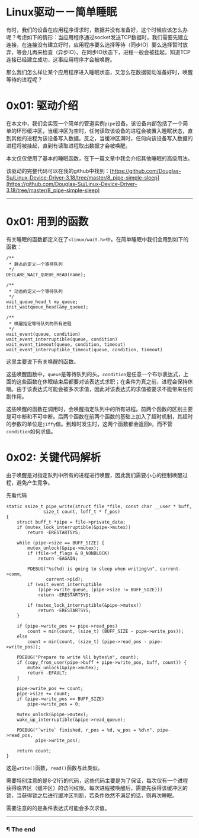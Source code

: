# Linux驱动－－简单睡眠

有时，我们的设备在应用程序请求时，数据并没有准备好，这个时候应该怎么办呢？考虑如下的情形：当应用程序通过socket发送TCP数据时，我们需要先建立连接，在连接没有建立好时，应用程序要么选择等待（同步IO）要么选择暂时放弃，等会儿再来检查（异步IO）。在同步IO状态下，进程一般会被挂起，知道TCP连接已经建立成功，这事应用程序才会被唤醒。

那么我们怎么样让某个应用程序进入睡眠状态，又怎么在数据驱动准备好时，唤醒等待的进程呢？

# 0x01: 驱动介绍

在本文中，我们会实现一个简单的管道实例`pipe`设备。该设备内部包括了一个简单的环形缓冲区，当缓冲区为空时，任何读取该设备的进程会被置入睡眠状态，直到其他的进程为该设备写入数据。反之，当缓冲区满时，任何向该设备写入数据的进程将被挂起，直到有读取进程取出数据才会被唤醒。

本文仅仅使用了基本的睡眠函数，在下一篇文章中我会介绍其他睡眠的高级用法。

该驱动的完整代码可以在我的github中找到：[https://github.com/Douglas-Su/Linux-Device-Driver-3.18/tree/master/8_pipe-simple-sleep](https://github.com/Douglas-Su/Linux-Device-Driver-3.18/tree/master/8_pipe-simple-sleep)

---

# 0x01: 用到的函数

有关睡眠的函数都定义在了`<linux/wait.h>`中。在简单睡眠中我们会用到如下的函数：

```language-c line-numbers
/**
 * 静态的定义一个等待队列
 */
DECLARE_WAIT_QUEUE_HEAD(name);
 
/**
 * 动态的定义一个等待队列
 */
wait_queue_head_t my_queue;
init_waitqueue_head(&my_queue);
 
/**
 * 唤醒指定等待队列的所有进程
 */
wait_event(queue, condition)
wait_event_interruptible(queue, condition)
wait_event_timeout(queue, condition, timeout)
wait_event_interruptible_timeout(queue, condition, timeout)
```

这里主要说下有关唤醒的函数。

这些唤醒函数中，`queue`是等待队列的头。`condition`是任意一个布尔表达式，上面的这些函数在休眠结束后都要对该表达式求职；在条件为真之前，进程会保持休眠。由于该表达式可能会被多次求值，因此对该表达式的求值被要求不能带来任何副作用。

这些唤醒的函数在调用时，会唤醒指定队列中的所有进程。前两个函数的区别主要是可中断和不可中断。后两个函数在前两个函数的基础上加入了超时机制，其超时的参数的单位是`jiffy`值。到超时发生时，这两个函数都会返回`0`，而不管`condition`如何求值。

# 0x02: 关键代码解析

由于唤醒是对指定队列中所有的进程进行唤醒，因此我们需要小心的控制唤醒过程，避免产生竞争。

先看代码

```language-c line-numbers
static ssize_t pipe_write(struct file *file, const char __user * buff,
              size_t count, loff_t * f_pos)
{
    struct buff_t *pipe = file->private_data;
    if (mutex_lock_interruptible(&pipe->mutex))
        return -ERESTARTSYS;
 
    while (pipe->size == BUFF_SIZE) {
        mutex_unlock(&pipe->mutex);
        if (file->f_flags & O_NONBLOCK)
            return -EAGAIN;
 
        PDEBUG("%s(%d) is going to sleep when writing\n", current->comm,
               current->pid);
        if (wait_event_interruptible
            (pipe->write_queue, (pipe->size != BUFF_SIZE)))
            return -ERESTARTSYS;
 
        if (mutex_lock_interruptible(&pipe->mutex))
            return -ERESTARTSYS;
    }
 
    if (pipe->write_pos >= pipe->read_pos)
        count = min(count, (size_t) (BUFF_SIZE - pipe->write_pos));
    else
        count = min(count, (size_t) (pipe->read_pos - pipe->write_pos));
 
    PDEBUG("Prepare to write %li bytes\n", count);
    if (copy_from_user(pipe->buff + pipe->write_pos, buff, count)) {
        mutex_unlock(&pipe->mutex);
        return -EFAULT;
    }
 
    pipe->write_pos += count;
    pipe->size += count;
    if (pipe->write_pos == BUFF_SIZE)
        pipe->write_pos = 0;
 
    mutex_unlock(&pipe->mutex);
    wake_up_interruptible(&pipe->read_queue);
 
    PDEBUG("`write` finished, r_pos = %d, w_pos = %d\n", pipe->read_pos,
           pipe->write_pos);
 
    return count;
}
```

这是`write()`函数，`read()`函数与此类似。

需要特别注意的是8-21行的代码，这些代码主要是为了保证，每次仅有一个进程获得临界区（缓冲区）的访问权限。每次进程被唤醒后，需要先获得该缓冲区的锁，当获得锁之后进行缓冲区判断，若条件依然不满足的话，则再次睡眠。

需要注意的的是条件表达式可能会多次求值。

---

### ¶ The end





